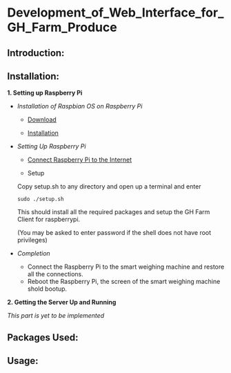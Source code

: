 # Development_of_Web_Interface_for_GH_Farm_Produce
## Introduction:



## Installation:
**1. Setting up Raspberry Pi**
  * _Installation of Raspbian OS on Raspberry Pi_

    * [Download](https://www.raspberrypi.org/downloads)

    * [Installation]( https://www.raspberrypi.org/documentation/installation/installing-images)

  * _Setting Up Raspberry Pi_

     * [Connect Raspberry Pi to the Internet](https://www.raspberrypi.org/documentation/configuration/wireless/wireless-cli.md)

     * Setup

     Copy setup.sh to any directory and open up a terminal and enter
     ```
     sudo ./setup.sh
     ```
     This should install all the required packages and setup the GH Farm Client for raspberrypi.

     (You may be asked to enter password if the shell does not have root privileges)

  * _Completion_

    * Connect the Raspberry Pi to the smart weighing machine and restore all the connections.
    * Reboot the Raspberry Pi, the screen of the smart weighing machine shold bootup.

**2. Getting the Server Up and Running**

  _This part is yet to be implemented_

## Packages Used:

## Usage:
